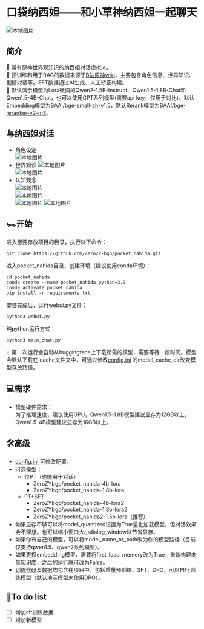 # 口袋纳西妲——和小草神纳西妲一起聊天
![本地图片](pics/纳西妲表情.png)
## 简介
🌱 带有原神世界观知识的纳西妲对话虚拟人。   
📕 预训练和用于RAG的数据来源于[B站原神wiki](https://wiki.biligame.com/ys/%E9%A6%96%E9%A1%B5)，主要包含角色信息、世界知识、剧情对话等。SFT数据通过AI生成、人工矫正构建。  
🔆 默认演示模型为Lora微调的Qwen2-1.5B-Instruct、Qwen1.5-1.8B-Chat和Qwen1.5-4B-Chat，也可以使用GPT系列模型(需要api key，仅用于对比)。默认Embedding模型为[BAAI/bge-small-zh-v1.5](https://huggingface.co/BAAI/bge-small-zh-v1.5)，默认Rerank模型为[BAAI/bge-reranker-v2-m3](https://huggingface.co/BAAI/bge-reranker-v2-m3)。  
## 与纳西妲对话
- 角色设定  
![本地图片](pics/自我介绍.png)
- 世界知识
![本地图片](pics/世界观1.png)  
![本地图片](pics/世界观2.png)  
- 认知观念  
![本地图片](pics/认知1.png)  
![本地图片](pics/认知2.png)  
![本地图片](pics/认知3.png)
![本地图片](pics/认知4.png)
## 🏎️开始  
进入想要存放项目的目录，执行以下命令：
```angular2html
git clone https://github.com/ZeroZY-bgp/pocket_nahida.git
```
进入pocket_nahida目录，创建环境（建议使用conda环境）：
```angular2html
cd pocket_nahida
conda create --name pocket_nahida python=3.9
conda activate pocket_nahida
pip install -r requirements.txt
```
安装完成后，运行webui.py文件：
```angular2html
python3 webui.py
```
纯python运行方式：
```angular2html
python3 main_chat.py
```
💡 第一次运行会自动从huggingface上下载所需的模型，需要等待一段时间。模型会默认下载在.cache文件夹中，可通过修改[config.ini](config.ini) 的model_cache_dir改变模型存放路径。
## 💻需求
- 模型硬件需求：  
为了推理速度，建议使用GPU，Qwen1.5-1.8B模型建议显存为12GB以上，Qwen1.5-4B模型建议显存为16GB以上。
## 🛠️高级  
- [config.ini](config.ini) 可修改配置。
- 可选模型：
  - 仅PT（也能用于对话）
    - ZeroZYbgp/pocket_nahida-4b-lora
    - ZeroZYbgp/pocket_nahida-1.8b-lora
  - PT+SFT
    - ZeroZYbgp/pocket_nahida-4b-lora2
    - ZeroZYbgp/pocket_nahida-1.8b-lora2
    - ZeroZYbgp/pocket_nahida2-1.5b-lora（推荐）
- 如果显存不够可以将model_quantized设置为True量化加载模型，但对话效果会不理想。也可以缩小窗口大小dialog_window以节省显存。
- 如果你有自己的模型，可以将model_name_or_path改为你的模型路径（目前仅支持qwen1.5、qwen2系列模型）。
- 如果更换embedding模型，需要将first_load_memory改为True，重新构建向量知识库，之后的运行就可改为False。
- [训练代码](train)及[数据](train/datas)均包含在项目中，包括增量预训练、SFT、DPO，可以自行训练模型（默认演示模型未使用DPO）。

## 📃To do list
- [ ] 增加sft训练数据
- [ ] 增加新模型
